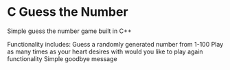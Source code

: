 # C Guess the Number
 Simple guess the number game built in C++

Functionality includes:
Guess a randomly generated number from 1-100
Play as many times as your heart desires with would you like to play again functionality
Simple goodbye message